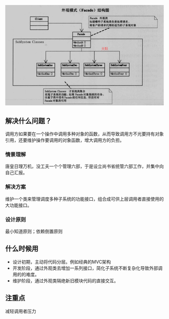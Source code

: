 ![](外观模式.png)

## 解决什么问题？

调用方如果要在一个操作中调用多种对象的函数，从而导致调用方不光要持有对象引用，还要维护操作要调用的对象函数，增大调用方的负担。

### 情景理解

唐皇日理万机，没工夫一个个管理六部，于是设立尚书省统管六部工作，并集中向自己汇报。

### 解决方案

维护一个类来管理调度多种子系统的功能接口，组合成可供上层调用者直接使用的大功能接口。

### 设计原则

最小知道原则；依赖倒置原则

## 什么时候用

- 设计初期，主动将代码分层。例如经典的MVC架构
- 开发阶段，通过外观类去增加一系列接口，简化子系统不断复杂化导致外部调用的的难度。
- 维护阶段，通过外观类隔绝新旧模块代码的直接交互。

## 注重点

减轻调用者压力  